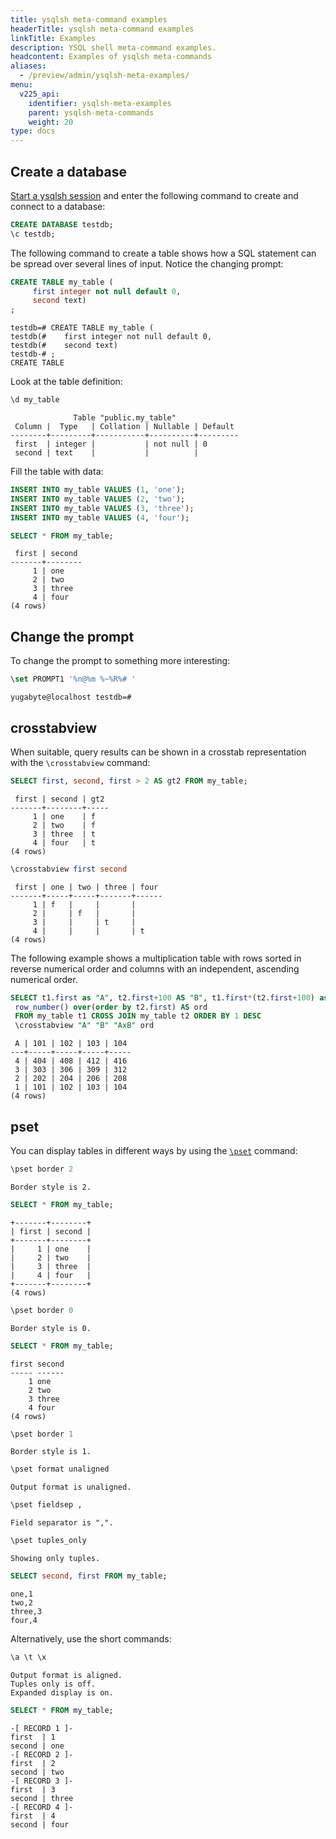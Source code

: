 ```yaml
---
title: ysqlsh meta-command examples
headerTitle: ysqlsh meta-command examples
linkTitle: Examples
description: YSQL shell meta-command examples.
headcontent: Examples of ysqlsh meta-commands
aliases:
  - /preview/admin/ysqlsh-meta-examples/
menu:
  v225_api:
    identifier: ysqlsh-meta-examples
    parent: ysqlsh-meta-commands
    weight: 20
type: docs
---
```


## Create a database

[Start a ysqlsh session](../ysqlsh/#starting-ysqlsh) and enter the following command to create and connect to a database:

```sql
CREATE DATABASE testdb;
\c testdb;
```

The following command to create a table shows how a SQL statement can be spread over several lines of input. Notice the changing prompt:

```sql
CREATE TABLE my_table (
     first integer not null default 0,
     second text)
;
```

```output
testdb=# CREATE TABLE my_table (
testdb(#    first integer not null default 0,
testdb(#    second text)
testdb-# ;
CREATE TABLE
```

Look at the table definition:

```sql
\d my_table
```

```output
              Table "public.my_table"
 Column |  Type   | Collation | Nullable | Default
--------+---------+-----------+----------+---------
 first  | integer |           | not null | 0
 second | text    |           |          |
```

Fill the table with data:

```sql
INSERT INTO my_table VALUES (1, 'one');
INSERT INTO my_table VALUES (2, 'two');
INSERT INTO my_table VALUES (3, 'three');
INSERT INTO my_table VALUES (4, 'four');
```

```sql
SELECT * FROM my_table;
```

```output
 first | second
-------+--------
     1 | one
     2 | two
     3 | three
     4 | four
(4 rows)
```

## Change the prompt

To change the prompt to something more interesting:

```sql
\set PROMPT1 '%n@%m %~%R%# '
```

```output
yugabyte@localhost testdb=#
```

## crosstabview

When suitable, query results can be shown in a crosstab representation with the `\crosstabview` command:

```sql
SELECT first, second, first > 2 AS gt2 FROM my_table;
```

```output
 first | second | gt2
-------+--------+-----
     1 | one    | f
     2 | two    | f
     3 | three  | t
     4 | four   | t
(4 rows)
```

```sql
\crosstabview first second
```

```output
 first | one | two | three | four
-------+-----+-----+-------+------
     1 | f   |     |       |
     2 |     | f   |       |
     3 |     |     | t     |
     4 |     |     |       | t
(4 rows)
```

The following example shows a multiplication table with rows sorted in reverse numerical order and columns with an independent, ascending numerical order.

```sql
SELECT t1.first as "A", t2.first+100 AS "B", t1.first*(t2.first+100) as "AxB",
 row_number() over(order by t2.first) AS ord
 FROM my_table t1 CROSS JOIN my_table t2 ORDER BY 1 DESC
 \crosstabview "A" "B" "AxB" ord
```

```output
 A | 101 | 102 | 103 | 104
---+-----+-----+-----+-----
 4 | 404 | 408 | 412 | 416
 3 | 303 | 306 | 309 | 312
 2 | 202 | 204 | 206 | 208
 1 | 101 | 102 | 103 | 104
(4 rows)
```

## pset

You can display tables in different ways by using the [`\pset`](../ysqlsh-pset-options/) command:

```sql
\pset border 2
```

```output
Border style is 2.
```

```sql
SELECT * FROM my_table;
```

```output
+-------+--------+
| first | second |
+-------+--------+
|     1 | one    |
|     2 | two    |
|     3 | three  |
|     4 | four   |
+-------+--------+
(4 rows)
```

```sql
\pset border 0
```

```output
Border style is 0.
```

```sql
SELECT * FROM my_table;
```

```output
first second
----- ------
    1 one
    2 two
    3 three
    4 four
(4 rows)
```

```sql
\pset border 1
```

```output
Border style is 1.
```

```sql
\pset format unaligned
```

```output
Output format is unaligned.
```

```sql
\pset fieldsep ,
```

```output
Field separator is ",".
```

```sql
\pset tuples_only
```

```output
Showing only tuples.
```

```sql
SELECT second, first FROM my_table;
```

```output
one,1
two,2
three,3
four,4
```

Alternatively, use the short commands:

```sql
\a \t \x
```

```output
Output format is aligned.
Tuples only is off.
Expanded display is on.
```

```sql
SELECT * FROM my_table;
```

```output
-[ RECORD 1 ]-
first  | 1
second | one
-[ RECORD 2 ]-
first  | 2
second | two
-[ RECORD 3 ]-
first  | 3
second | three
-[ RECORD 4 ]-
first  | 4
second | four
```
